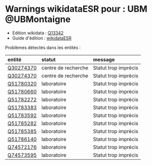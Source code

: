 Warnings wikidataESR pour : UBM @UBMontaigne
================

- Edition wikidata : [Q13342](https://www.wikidata.org/wiki/Q13342)
- Guide d'édition : [wikidataESR](https://github.com/cpesr/wikidataESR/)



Problèmes détectés dans les entités :

|entité                                               |statut              |message              |
|:----------------------------------------------------|:-------------------|:--------------------|
|[Q30274370](https://www.wikidata.org/wiki/Q30274370) |centre de recherche |Statut trop imprécis |
|[Q30274370](https://www.wikidata.org/wiki/Q30274370) |centre de recherche |Statut trop imprécis |
|[Q51780320](https://www.wikidata.org/wiki/Q51780320) |laboratoire         |Statut trop imprécis |
|[Q51780660](https://www.wikidata.org/wiki/Q51780660) |laboratoire         |Statut trop imprécis |
|[Q51782272](https://www.wikidata.org/wiki/Q51782272) |laboratoire         |Statut trop imprécis |
|[Q51783383](https://www.wikidata.org/wiki/Q51783383) |laboratoire         |Statut trop imprécis |
|[Q51783592](https://www.wikidata.org/wiki/Q51783592) |laboratoire         |Statut trop imprécis |
|[Q51785282](https://www.wikidata.org/wiki/Q51785282) |laboratoire         |Statut trop imprécis |
|[Q51785385](https://www.wikidata.org/wiki/Q51785385) |laboratoire         |Statut trop imprécis |
|[Q51786140](https://www.wikidata.org/wiki/Q51786140) |laboratoire         |Statut trop imprécis |
|[Q74572176](https://www.wikidata.org/wiki/Q74572176) |laboratoire         |Statut trop imprécis |
|[Q74573595](https://www.wikidata.org/wiki/Q74573595) |laboratoire         |Statut trop imprécis |
